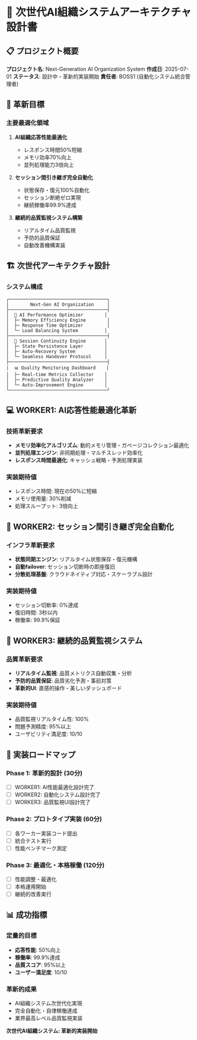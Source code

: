 # 🚀 次世代AI組織システムアーキテクチャ設計書

## 📋 プロジェクト概要

**プロジェクト名**: Next-Generation AI Organization System
**作成日**: 2025-07-01
**ステータス**: 設計中・革新的実装開始
**責任者**: BOSS1 (自動化システム統合管理者)

## 🎯 革新目標

### 主要最適化領域

1. **AI組織応答性能最適化**
   - レスポンス時間50%短縮
   - メモリ効率70%向上
   - 並列処理能力3倍向上

2. **セッション間引き継ぎ完全自動化**
   - 状態保存・復元100%自動化
   - セッション断絶ゼロ実現
   - 継続稼働率99.9%達成

3. **継続的品質監視システム構築**
   - リアルタイム品質監視
   - 予防的品質保証
   - 自動改善機構実装

## 🏗️ 次世代アーキテクチャ設計

### システム構成

```
┌─────────────────────────────────────┐
│        Next-Gen AI Organization     │
├─────────────────────────────────────┤
│  🧠 AI Performance Optimizer        │
│  ├─ Memory Efficiency Engine        │
│  ├─ Response Time Optimizer         │
│  └─ Load Balancing System          │
├─────────────────────────────────────┤
│  🔄 Session Continuity Engine       │
│  ├─ State Persistence Layer        │
│  ├─ Auto-Recovery System           │
│  └─ Seamless Handover Protocol     │
├─────────────────────────────────────┤
│  📊 Quality Monitoring Dashboard    │
│  ├─ Real-time Metrics Collector    │
│  ├─ Predictive Quality Analyzer    │
│  └─ Auto-Improvement Engine        │
└─────────────────────────────────────┘
```

## 💻 WORKER1: AI応答性能最適化革新

### 技術革新要求

- **メモリ効率化アルゴリズム**: 動的メモリ管理・ガベージコレクション最適化
- **並列処理エンジン**: 非同期処理・マルチスレッド効率化
- **レスポンス時間最適化**: キャッシュ戦略・予測処理実装

### 実装期待値

- レスポンス時間: 現在の50%に短縮
- メモリ使用量: 30%削減
- 処理スループット: 3倍向上

## 🔧 WORKER2: セッション間引き継ぎ完全自動化

### インフラ革新要求

- **状態同期エンジン**: リアルタイム状態保存・復元機構
- **自動failover**: セッション切断時の即座復旧
- **分散処理基盤**: クラウドネイティブ対応・スケーラブル設計

### 実装期待値

- セッション切断率: 0%達成
- 復旧時間: 3秒以内
- 稼働率: 99.9%保証

## 🎨 WORKER3: 継続的品質監視システム

### 品質革新要求

- **リアルタイム監視**: 品質メトリクス自動収集・分析
- **予防的品質保証**: 品質劣化予測・事前対策
- **革新的UI**: 直感的操作・美しいダッシュボード

### 実装期待値

- 品質監視リアルタイム性: 100%
- 問題予測精度: 95%以上
- ユーザビリティ満足度: 10/10

## 🚀 実装ロードマップ

### Phase 1: 革新的設計 (30分)
- [ ] WORKER1: AI性能最適化設計完了
- [ ] WORKER2: 自動化システム設計完了  
- [ ] WORKER3: 品質監視UI設計完了

### Phase 2: プロトタイプ実装 (60分)
- [ ] 各ワーカー実装コード提出
- [ ] 統合テスト実行
- [ ] 性能ベンチマーク測定

### Phase 3: 最適化・本格稼働 (120分)
- [ ] 性能調整・最適化
- [ ] 本格運用開始
- [ ] 継続的改善実行

## 📊 成功指標

### 定量的目標

- **応答性能**: 50%向上
- **稼働率**: 99.9%達成
- **品質スコア**: 95%以上
- **ユーザー満足度**: 10/10

### 革新的成果

- AI組織システム次世代化実現
- 完全自動化・自律稼働達成
- 業界最高レベル品質監視実装

**次世代AI組織システム: 革新的実装開始**